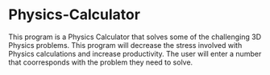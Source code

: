 # Physics-Calculator
This program is a Physics Calculator that solves some of the challenging 3D Physics problems.
This program will decrease the stress involved with Physics calculations and increase productivity.
The user will enter a number that coorresponds with the problem they need to solve.

